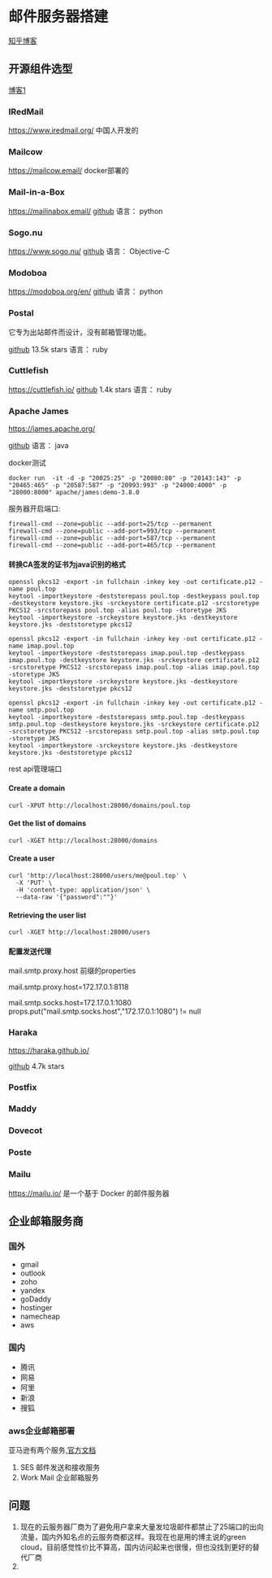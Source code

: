 # 邮件服务器搭建


[知乎博客](https://zhuanlan.zhihu.com/p/638569694)

## 开源组件选型
[博客1](https://itsfoss.com/open-source-email-servers/ )

### IRedMail

https://www.iredmail.org/
中国人开发的

### Mailcow
https://mailcow.email/
docker部署的

### Mail-in-a-Box
https://mailinabox.email/
[github](https://github.com/mail-in-a-box/mailinabox)
语言： python

### Sogo.nu
https://www.sogo.nu/
[github](https://github.com/Alinto/sogo)
语言： Objective-C

### Modoboa
https://modoboa.org/en/
[github](https://github.com/modoboa/modoboa)
语言： python


### Postal

它专为出站邮件而设计，没有邮箱管理功能。

[github](https://github.com/postalserver/postal) 13.5k stars
语言： ruby


### Cuttlefish
https://cuttlefish.io/
[github](https://github.com/mlandauer/cuttlefish ) 1.4k stars
语言： ruby


### Apache James
https://james.apache.org/

[github](https://github.com/apache/james-project/)
语言： java


docker测试
```shell
docker run  -it -d -p "20025:25" -p "20080:80" -p "20143:143" -p "20465:465" -p "20587:587" -p "20993:993" -p "24000:4000" -p "28000:8000" apache/james:demo-3.8.0
```

服务器开启端口:

```shell
firewall-cmd --zone=public --add-port=25/tcp --permanent
firewall-cmd --zone=public --add-port=993/tcp --permanent
firewall-cmd --zone=public --add-port=587/tcp --permanent
firewall-cmd --zone=public --add-port=465/tcp --permanent
```

#### 转换CA签发的证书为java识别的格式

```shell
openssl pkcs12 -export -in fullchain -inkey key -out certificate.p12 -name poul.top
keytool -importkeystore -deststorepass poul.top -destkeypass poul.top -destkeystore keystore.jks -srckeystore certificate.p12 -srcstoretype PKCS12 -srcstorepass poul.top -alias poul.top -storetype JKS
keytool -importkeystore -srckeystore keystore.jks -destkeystore keystore.jks -deststoretype pkcs12
```

```shell
openssl pkcs12 -export -in fullchain -inkey key -out certificate.p12 -name imap.poul.top
keytool -importkeystore -deststorepass imap.poul.top -destkeypass imap.poul.top -destkeystore keystore.jks -srckeystore certificate.p12 -srcstoretype PKCS12 -srcstorepass imap.poul.top -alias imap.poul.top -storetype JKS
keytool -importkeystore -srckeystore keystore.jks -destkeystore keystore.jks -deststoretype pkcs12
```

```shell
openssl pkcs12 -export -in fullchain -inkey key -out certificate.p12 -name smtp.poul.top
keytool -importkeystore -deststorepass smtp.poul.top -destkeypass smtp.poul.top -destkeystore keystore.jks -srckeystore certificate.p12 -srcstoretype PKCS12 -srcstorepass smtp.poul.top -alias smtp.poul.top -storetype JKS
keytool -importkeystore -srckeystore keystore.jks -destkeystore keystore.jks -deststoretype pkcs12
```


rest api管理端口

#### Create a domain
```shell
curl -XPUT http://localhost:28000/domains/poul.top
```

#### Get the list of domains
```shell
curl -XGET http://localhost:28000/domains
```
#### Create a user
```shell
curl 'http://localhost:28000/users/me@poul.top' \
  -X 'PUT' \
  -H 'content-type: application/json' \
  --data-raw '{"password":""}'
```

#### Retrieving the user list
```shell
curl -XGET http://localhost:28000/users
```

#### 配置发送代理

mail.smtp.proxy.host 前缀的properties

mail.smtp.proxy.host=172.17.0.1:8118

mail.smtp.socks.host=172.17.0.1:1080
props.put("mail.smtp.socks.host","172.17.0.1:1080") != null



### Haraka
https://haraka.github.io/

[github](https://github.com/haraka/Haraka) 4.7k stars

### Postfix
### Maddy
### Dovecot
### Poste

### Mailu
https://mailu.io/
是一个基于 Docker 的邮件服务器


## 企业邮箱服务商

### 国外

- gmail
- outlook
- zoho
- yandex
- goDaddy
- hostinger
- namecheap
- aws

### 国内

- 腾讯
- 网易
- 阿里
- 新浪
- 搜狐

### aws企业邮箱部署
亚马逊有两个服务,[官方文档](https://aws.amazon.com/cn/blogs/china/quickly-configure-enterprise-e-mail-with-amazon-workmail/)
1. SES 邮件发送和接收服务
1. Work Mail 企业邮箱服务


## 问题

1. 现在的云服务器厂商为了避免用户拿来大量发垃圾邮件都禁止了25端口的出向流量，国内外知名点的云服务商都这样。我现在也是用的博主说的green cloud，目前感觉性价比不算高，国内访问起来也很慢，但也没找到更好的替代厂商
1. 


